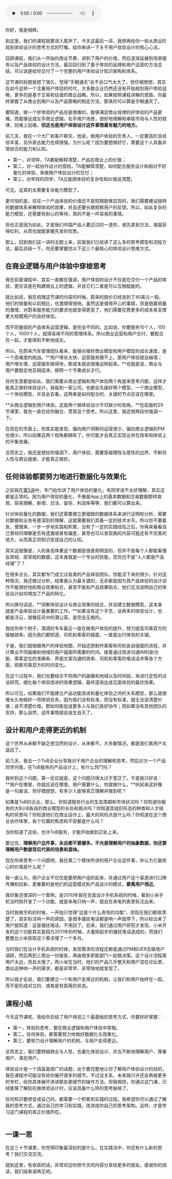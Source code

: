 <audio id="audio" title="30 | 串讲：用体验策略打通商业与用户，手眼通天" controls="" preload="none"><source id="mp3" src="https://static001.geekbang.org/resource/audio/39/fb/39d2e7fbb314cb2cd927b86d65d09dfb.mp3"></audio>

你好，我是相辉。

到这里，我们的课程就要进入尾声了，今天这最后一讲，我想再给你一些从商业阶段到体验设计的思考方式的叮嘱，给你串讲一下关于用户体验设计的核心心法。

回顾课程，我们从一开始的商业节奏，讲到了用户的价值，然后逐渐延展到场景服务以及产品体验的设计方法，最后回归到了基于体验的品牌和用户运营的方法总结，可以说是给你交付了一个完整的用户体验设计知识架构和体系。

这节课的标题我想了很久，觉得“手眼通天”会不会口气太大了。但仔细想想，其实在如今这样一个注重用户体验的时代，大多数企业仍然还没有开始规划用户体验战略，更多的是基于交易和估值的商业战略。所以，如果按照课程讲解的思路，你最终掌握了从商业到用户以及产品策略的制定方法，那真的可以算是手眼通天了。

要知道，做一个好体验的产品总是很难的，能够满足商业规律的好体验的产品更难。而能够达成左手商业逻辑，右手用户场景，很好地理解和串联市场与人性的规律，则难上加难。**但这也是用户体验设计这件事情最有魅力的地方。**

前几天，我在一个大厂和客户聊天，他说，做用户体验的负责人，一定要高阶且经验丰富，另外表达能力也得很强。为什么呢？因为要想做好它，需要这个人具备非常综合的能力和认知。

- 第一，对领导，TA要能解释清楚，产品在商业上的价值；
- 第二，对一起协作设计的搭档，TA能解释清楚，如何配合服务设计和相对不好量化的体验，来做用户体验设计的交付；
- 第三，对年轻的同学，TA又能把体验的复杂性和价值说清楚。

可见，这真的太需要复杂能力模型了。

更可怕的是，往往一个产品体验的价值还不是短期能够显现的，我们需要建设独特的数据体系来解释体验的效果，并且还要长期观察用户的反馈。所以，如此复杂的能力模型，还需要有耐心的等待，真的不是一件容易的事情。

但也正是因为如此，才是我们中国产品人要迈过的一道坎，谁先拿到方法，谁就获得红利，从而也就能掌握先发的优势。

那么，回到我们这一讲的主题上来，前面我们已经讲了这么多的思考模型和流程方法，最后总结一下，你还要掌握住以下这三个最核心的体验设计思维方式。

## 在商业逻辑与用户体验中穿梭思考

我在前面课程中，其实一直都在强调，用户体验的设计不仅是在交付一个产品的体验，更应该是在构建商业上的逻辑，并且它们二者是可以互相赋能的。

就比如说，我在梳理这节课的内容的时候，蔚来的股价已经涨到了40美元一股。他们的销量和以前相比，也激增得很快。虽然这是值得开心的事情，但是随着销量的激增，对蔚来服务能力的要求也就变得更高了，他们需要花费更多的成本来支撑更大规模用户的良好体验。

而不同量级的产品体系运营逻辑，是完全不同的。比如说，你要服务10个人，100个人，1000个人，就得采用不同的管理体系。所以商业运营和用户交付，要配合在一起，才能得到不断地成长。

所以，在蔚来汽车管理团队看来，能够对接好商业模型和用户模型的成长速度，是一个高难度的挑战。**用户增长太快，运营服务跟不上，那用户体验就会崩塌；用户增长慢，运营服务做得快，那成本就会很难运转起来。**也就是说，商业与用户要稳定地互相促进，按照一个节奏成长才行。

任何生意都是如此，我们需要从商业逻辑和用户体验两个角度来思考问题，这样才能真正做好体验设计。我每到一家公司，也都会先画好两个模型，一个商业模型，一个体验模型，并且会去看，这两者是如何配合的、关键的节点应该在哪里。

**从商业逻辑到用户体验，这是两个做体验设计不可缺少的视角。**在前面的29节课里，我也一直在给你融合、贯穿这个思考。所以这里，我还想再给你强调一下。

在现在的市面上，你其实能发现，偏向用户洞察的运营很少，偏向商业逻辑的PM也很少，所以如果这两个视角都拥有了，你可能才会真正实现业务在效率和体验上的平衡发展。

总而言之，我还是想给你强调下，用户体验，需要穿越理性与感性的边界，不断将人性与商业链接，才能真正做好。

## 任何体验都要努力地进行数据化与效果化

之前我在[第5讲](https://time.geekbang.org/column/article/283686)中，专门给你讲了用户体验的量化，有同学说不太好理解，其实这都是正常的。因为用户体验的量化，不像是App上的基本数据和交易数据那样直观、容易理解，新增、日活、留存、利润率等等，我们都可以算出来。

针对体验量化的数据，我们还需要建立更细致的数据体系来进行证明和分析，需要对数据和业务有更深刻的理解，这就需要我们具备一定的技术水平。所以你不要着急，慢慢来，一步一步地实践和积累，当有了一定的实践经验之后，你再来看看自己曾经的理解是否有遗漏或者有偏差，甚至也可以发现我的内容可能还有不完善的地方，从而真正将知识变成自己的认知。

其实这就像是，人的身高体重这个数据是很直观明显的，但并不是每个人都能看懂血常规、尿常规的数据，这本身就是一个专业的技能，否则岂不是“人人都是产品经理”了？

在很多企业，其实都专门成立过各类的产品体验团队，但能活下来的很少。针对这种情况，我还做过分析，结果我认为最关键的，无非都是因为其产品体验的设计动作不能很好地和商业效果贴合，甚至不能和产品效果贴合，他们无法说明自己的体验设计如何增加了产品的转化。

所以换句话说，**洞察体验设计与商业效果的结合，并且建立数据模型，这本身就是产品体验设计最重要的工作。**如果没有这个手艺，谈再多的体验设计，也都是浮云，就像狂风中的蒲公英，是完全无根的。

我给你举个例子，滴滴的专车最近一直在做用户体验的提升，努力提高司乘双方的接触效率。因为我们都知道，司机和乘客的碰面，一直是出行体验的关键。

于是，我们就根据用户的体验地图，开始还原制作乘客和司机各自碰面的流程，并计算出不同画像和地域的用户碰面所需要的时间。接着通过改进沟通IM的新功能、乘客定位的准确率、界面文案沟通的效率、司机和乘客的电话话术等各个方面，观察司乘双方的时间变化。

在这个过程中，我们也要结合不同用户的画像和地域以及时间段，来进行定性的访谈研究，细化每个体验改进的效果逻辑，最终逐渐达成见面体验的最优效果。

所以可见，如果我们不能建立产品功能改进和量化体验之间的关系模型，那么就很难长久地做好一项体验任务。因为我们没有标准，而没有标准，就无法说清楚价值；说不清楚价值，那如何能促成更多人与我们良好协作；而如果没有其他团队的支持，那么自然，这件事情就会自生自灭了。

## 设计和用户走得更近的机制

这个世界从来都不缺乏想当然的设计，从来都不。大多数情况，都是我们离用户太遥远了。

前几天，我去一个ToB企业分享我对于用户企业的理解和思考，然后对方一个产品同学问我，在ToB服务的产品设计上，有什么窍门吗？

我听到这个问题，第一反应就是，这个问题问得太过于宽泛了。于是我只好说：**用户在哪里，你就应该在哪里。用户需要什么，你就做什么。**听起来这好像是一句废话，但仔细想想，有多少人能够真正理解并做到呢？

如果是ToB的企业，那么，你知道服务行业的生态周期和市场状况吗？你知道你服务的大B小B各自的商业模型的长处和弱点吗？你知道其组织形态的种类和人才结构的背景吗？你知道他们在商业运作上，最大的风险点是什么吗？你知道在这个商业协作体里，各个位置的焦虑和不安都是什么吗？

当你知道了这些，也许ToB服务，才能开始做到正轨上来。

要记住，**理解用户这件事，永远都不要嫌多。不光是理解用户的抽象数据，你还要理解用户数据背后代表的场景和意味。**

现在你来思考一个问题吧，我在第二个模块所讲的用户企业这件事，你认为它最核心的价值是什么呢？

我一直认为，用户企业不仅仅是要把用户组织起来，并通过用户这个渠道进行口碑传播和拉新，更重要的是他们的运营模式和产品设计的模式，**要离用户很近**。

我印象还很深的一个案例，是2010年我在百度设计手机系统的时候，看到小米手机当时刚开发了一个功能，就是来电只响一声，就会在来电列表里标注出来。

当时我做手机的时候，一开始只觉得“这是个什么奇怪的功能”，但现在我们都很清楚了，其实标注响一声的原因，是很多骚扰电话都是响一声就停下，所以标出来了用户就知道：这是骚扰电话，不用回了。后来，我们通过用户研究才发现，小米开发的这个功能其实是因为2011年的时候，大量刚起步的骚扰电话造成的，而我们整整比小米获取这个需求慢了一个多月。

当时我们在设计手机系统的时候，发现需求的流程还都是通过PM和UER去做用户调研，然后两到三周出一份报告，再由很多职能部门一起做决策。这个设计流程离用户太远，而且太慢了。而小米在当时，他们的产品几乎整天和用户混在论坛里，类似这种响一声的需求，都是非常早、非常快地就发现了。

所以我才会说，我们要建立一个和用户走得近的机制，让我们和用户始终在一起，而不是形成对立的、或者是有距离的状态。

## 课程小结

今天这节课呢，我给你总结了用户体验三个最基础的思考方式，你要好好掌握：

- 第一，体验的思考，要在商业逻辑和用户体验中穿梭。
- 第二，任何体验，都需要努力地做好数据化与效果化。
- 第三，要努力设计理解用户的机制，与用户走得更近。

总而言之，我们要跨越商业与人性，去量化体验设计，并去不断地理解用户、尊重用户、满足用户。

体验设计是一个涵盖面很广的话题，出于要完整地让你了解用户体验设计的目的，我在课程中可能没有给你展开很多的细节。不过没关系，未来我兴许还会再做更多的专栏，给你具体展开讲讲那些更细节的操作方法。但我相信，你通过这门课，已经能够了解到在做体验设计时，应该具备什么样的思考脉络了。

任何知识要想变成自己的，都需要一个积累和实践的过程。我希望你可以通过了解我的思考方式，通过自己的学习和实践，改进成你自己的思考架构。这样，才是学习这门课程的真正价值所在。

<img src="https://static001.geekbang.org/resource/image/d6/yy/d66a80da6e206a5007da6caae9a931yy.jpg" alt="">

## 一课一思

在这三十节课里，你觉得印象最深刻的是什么，在实践当中，你还有什么新的思考？我们交流交流。

就到这里，有收获的话，非常欢迎你把今天的内容分享给更多的朋友。感谢你的阅读，我们结束语再见吧。
